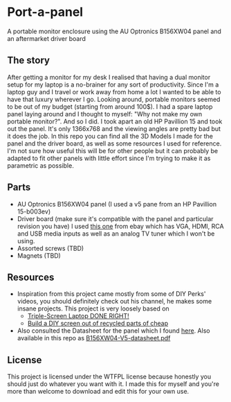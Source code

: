 # Port-a-panel
A portable monitor enclosure using the AU Optronics B156XW04 panel and an aftermarket driver board

## The story
After getting a monitor for my desk I realised that having a dual monitor setup for my laptop is a no-brainer for any sort of productivity.
Since I'm a laptop guy and I travel or work away from home a lot I wanted to be able to have that luxury wherever I go. Looking around, portable monitors seemed to be out of my budget (starting from around 100$). I had a spare laptop panel laying around and I thought to myself: "Why not make my own portable monitor?". And so I did. I took apart an old HP Pavillion 15 and took out the panel. It's only 1366x768 and the viewing angles are pretty bad but it does the job. 
In this repo you can find all the 3D Models I made for the panel and the driver board, as well as some resources I used for reference. I'm not sure how useful this will be for other people but it can probably be adapted to fit other panels with little effort since I'm trying to make it as parametric as possible.

## Parts
- AU Optronics B156XW04 panel (I used a v5 pane from an HP Pavillion 15-b003ev)
- Driver board (make sure it's compatible with the panel and particular revision you have) I used [this one](https://www.ebay.com/itm/384518789920) from ebay which has VGA, HDMI, RCA and USB media inputs as well as an analog TV tuner which I won't be using.
- Assorted screws (TBD)
- Magnets (TBD)


## Resources
- Inspiration from this project came mostly from some of DIY Perks' videos, you should definitely check out his channel, he makes some insane projects.
	This project is very loosely based on
	- [Triple-Screen Laptop DONE RIGHT!](https://www.youtube.com/watch?v=aUKpY0o5tMo)
	- [Build a DIY screen out of recycled parts of cheap](https://www.youtube.com/watch?v=CfirQC99xPc)
- Also consulted the Datasheet for the panel which I found [here](https://datasheetspdf.com/datasheet/B156XW04-V5.html). Also available in this repo as [B156XW04-V5-datasheet.pdf](/B156XW04-V5-datasheet.pdf])

## License
This project is licensed under the WTFPL license because honestly you should just do whatever you want with it. I made this for myself and you're more than welcome to download and edit this for your own use.
